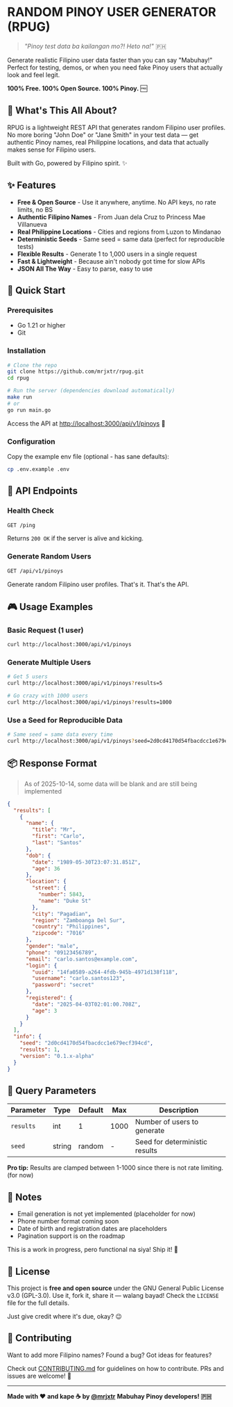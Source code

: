 # RANDOM PINOY USER GENERATOR (RPUG)

> _"Pinoy test data ba kailangan mo?! Heto na!"_ 🇵🇭

Generate realistic Filipino user data faster than you can say "Mabuhay!" Perfect for testing, demos, or when you need fake Pinoy users that actually look and feel legit.

**100% Free. 100% Open Source. 100% Pinoy.** 🆓

## 🎯 What's This All About?

RPUG is a lightweight REST API that generates random Filipino user profiles. No more boring "John Doe" or "Jane Smith" in your test data — get authentic Pinoy names, real Philippine locations, and data that actually makes sense for Filipino users.

Built with Go, powered by Filipino spirit. ✨

## ✨ Features

- **Free & Open Source** - Use it anywhere, anytime. No API keys, no rate limits, no BS
- **Authentic Filipino Names** - From Juan dela Cruz to Princess Mae Villanueva
- **Real Philippine Locations** - Cities and regions from Luzon to Mindanao
- **Deterministic Seeds** - Same seed = same data (perfect for reproducible tests)
- **Flexible Results** - Generate 1 to 1,000 users in a single request
- **Fast & Lightweight** - Because ain't nobody got time for slow APIs
- **JSON All The Way** - Easy to parse, easy to use

## 🚀 Quick Start

### Prerequisites

- Go 1.21 or higher
- Git

### Installation

```bash
# Clone the repo
git clone https://github.com/mrjxtr/rpug.git
cd rpug

# Run the server (dependencies download automatically)
make run
# or
go run main.go
```

Access the API at [http://localhost:3000/api/v1/pinoys](http://localhost:3000/api/v1/pinoys) 🎉

### Configuration

Copy the example env file (optional - has sane defaults):

```bash
cp .env.example .env
```

## 📡 API Endpoints

### Health Check

```bash
GET /ping
```

Returns `200 OK` if the server is alive and kicking.

### Generate Random Users

```bash
GET /api/v1/pinoys
```

Generate random Filipino user profiles. That's it. That's the API.

## 🎮 Usage Examples

### Basic Request (1 user)

```bash
curl http://localhost:3000/api/v1/pinoys
```

### Generate Multiple Users

```bash
# Get 5 users
curl http://localhost:3000/api/v1/pinoys?results=5

# Go crazy with 1000 users
curl http://localhost:3000/api/v1/pinoys?results=1000
```

### Use a Seed for Reproducible Data

```bash
# Same seed = same data every time
curl http://localhost:3000/api/v1/pinoys?seed=2d0cd4170d54fbacdcc1e679ecf394cd
```

## 📦 Response Format

> As of 2025-10-14, some data will be blank and are still being implemented

```json
{
  "results": [
    {
      "name": {
        "title": "Mr",
        "first": "Carlo",
        "last": "Santos"
      },
      "dob": {
        "date": "1989-05-30T23:07:31.851Z",
        "age": 36
      },
      "location": {
        "street": {
          "number": 5843,
          "name": "Duke St"
        },
        "city": "Pagadian",
        "region": "Zamboanga Del Sur",
        "country": "Philippines",
        "zipcode": "7016"
      },
      "gender": "male",
      "phone": "09123456789",
      "email": "carlo.santos@example.com",
      "login": {
        "uuid": "14fa0589-a264-4fdb-945b-4971d138f118",
        "username": "carlo.santos123",
        "password": "secret"
      },
      "registered": {
        "date": "2025-04-03T02:01:00.708Z",
        "age": 3
      }
    }
  ],
  "info": {
    "seed": "2d0cd4170d54fbacdcc1e679ecf394cd",
    "results": 1,
    "version": "0.1.x-alpha"
  }
}
```

## 🔧 Query Parameters

| Parameter | Type   | Default | Max  | Description                    |
| --------- | ------ | ------- | ---- | ------------------------------ |
| `results` | int    | 1       | 1000 | Number of users to generate    |
| `seed`    | string | random  | -    | Seed for deterministic results |

**Pro tip:** Results are clamped between 1-1000 since there is not rate limiting. (for now)

## 📝 Notes

- Email generation is not yet implemented (placeholder for now)
- Phone number format coming soon
- Date of birth and registration dates are placeholders
- Pagination support is on the roadmap

This is a work in progress, pero functional na siya! Ship it! 🚢

## 📄 License

This project is **free and open source** under the GNU General Public License v3.0 (GPL-3.0). Use it, fork it, share it — walang bayad! Check the `LICENSE` file for the full details.

Just give credit where it's due, okay? 😉

## 🤝 Contributing

Want to add more Filipino names? Found a bug? Got ideas for features?

Check out [CONTRIBUTING.md](CONTRIBUTING.md) for guidelines on how to contribute. PRs and issues are welcome! 🙏

---

**Made with ❤️ and kape ☕ by [@mrjxtr](https://mrjxtr.dev)**
**Mabuhay Pinoy developers! 🇵🇭**
